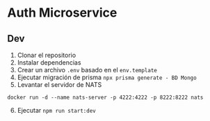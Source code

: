 # Auth Microservice



## Dev

1. Clonar el repositorio
2. Instalar dependencias
3. Crear un archivo `.env` basado en el `env.template`
4. Ejecutar migración de prisma `npx prisma generate - BD Mongo`
5. Levantar el servidor de NATS
```
docker run -d --name nats-server -p 4222:4222 -p 8222:8222 nats
```
6. Ejecutar `npm run start:dev`